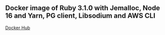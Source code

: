 ## Docker image of Ruby 3.1.0 with Jemalloc, Node 16 and Yarn, PG client, Libsodium and AWS CLI

[Docker Hub](https://hub.docker.com/repository/docker/pawurb/ruby-jemalloc-node-yarn)

